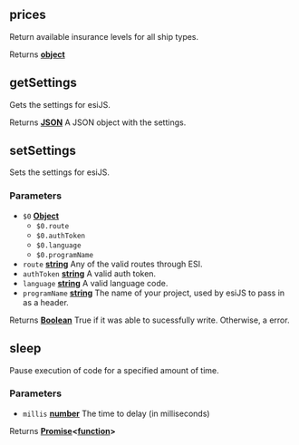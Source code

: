 <!-- Generated by documentation.js. Update this documentation by updating the source code. -->

## prices

Return available insurance levels for all ship types.

Returns **[object][1]** 

## getSettings

Gets the settings for esiJS.

Returns **[JSON][2]** A JSON object with the settings.

## setSettings

Sets the settings for esiJS.

### Parameters

-   `$0` **[Object][1]** 
    -   `$0.route`  
    -   `$0.authToken`  
    -   `$0.language`  
    -   `$0.programName`  
-   `route` **[string][3]** Any of the valid routes through ESI.
-   `authToken` **[string][3]** A valid auth token.
-   `language` **[string][3]** A valid language code.
-   `programName` **[string][3]** The name of your project, used by esiJS to pass in as a header.

Returns **[Boolean][4]** True if it was able to sucessfully write. Otherwise, a error.

## sleep

Pause execution of code for a specified amount of time.

### Parameters

-   `millis` **[number][5]** The time to delay (in milliseconds)

Returns **[Promise][6]&lt;[function][7]>** 

[1]: https://developer.mozilla.org/docs/Web/JavaScript/Reference/Global_Objects/Object

[2]: https://developer.mozilla.org/docs/Web/JavaScript/Reference/Global_Objects/JSON

[3]: https://developer.mozilla.org/docs/Web/JavaScript/Reference/Global_Objects/String

[4]: https://developer.mozilla.org/docs/Web/JavaScript/Reference/Global_Objects/Boolean

[5]: https://developer.mozilla.org/docs/Web/JavaScript/Reference/Global_Objects/Number

[6]: https://developer.mozilla.org/docs/Web/JavaScript/Reference/Global_Objects/Promise

[7]: https://developer.mozilla.org/docs/Web/JavaScript/Reference/Statements/function
